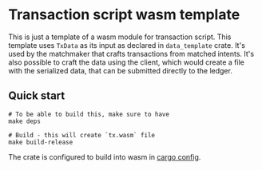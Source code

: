 # Transaction script wasm template

This is just a template of a wasm module for transaction script. This template
uses `TxData` as its input as declared in `data_template` crate. It's used by the matchmaker that crafts transactions from matched intents. It's also possible to craft the data using the client, which would create a file with the serialized data, that can be submitted directly to the ledger.

## Quick start

```shell
# To be able to build this, make sure to have
make deps

# Build - this will create `tx.wasm` file
make build-release
```

The crate is configured to build into wasm in [cargo config](.cargo/config).
